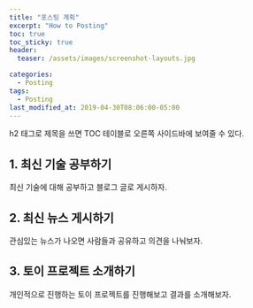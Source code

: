 ```yaml
---
title: "포스팅 계획"
excerpt: "How to Posting"
toc: true
toc_sticky: true
header:
  teaser: /assets/images/screenshot-layouts.jpg

categories:
  - Posting
tags:
  - Posting
last_modified_at: 2019-04-30T08:06:00-05:00
---
```


h2 태그로 제목을 쓰면
TOC 테이블로 오른쪽 사이드바에 보여줄 수 있다.

## 1. 최신 기술 공부하기

최신 기술에 대해 공부하고 블로그 글로 게시하자.

## 2. 최신 뉴스 게시하기

관심있는 뉴스가 나오면 사람들과 공유하고 의견을 나눠보자.

## 3. 토이 프로젝트 소개하기

개인적으로 진행하는 토이 프로젝트를 진행해보고
결과를 소개해보자.

